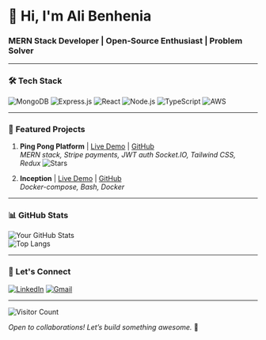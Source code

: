 # 👋 Hi, I'm Ali Benhenia
### **MERN Stack Developer | Open-Source Enthusiast | Problem Solver**  

---

### 🛠️ **Tech Stack**  
![MongoDB](https://img.shields.io/badge/MongoDB-%234ea94b.svg?style=flat&logo=mongodb&logoColor=white)
![Express.js](https://img.shields.io/badge/Express.js-%23404d59.svg?style=flat)
![React](https://img.shields.io/badge/React-%2320232a.svg?style=flat&logo=react&logoColor=%2361DAFB)
![Node.js](https://img.shields.io/badge/Node.js-43853D?style=flat&logo=node.js&logoColor=white)
![TypeScript](https://img.shields.io/badge/TypeScript-007ACC?style=flat&logo=typescript&logoColor=white)
![AWS](https://img.shields.io/badge/AWS-%23FF9900.svg?style=flat&logo=amazon-aws&logoColor=white)

---

### 🚀 **Featured Projects**  
1. **Ping Pong Platform** | [Live Demo](https://yourapp.com) | [GitHub](https://github.com/yourrepo)  
   *MERN stack, Stripe payments, JWT auth*
   *Socket.IO, Tailwind CSS, Redux*
   ![Stars](https://img.shields.io/github/stars/yourrepo/ecommerce?style=social)

3. **Inception** | [Live Demo](https://yourapp.com) | [GitHub](https://github.com/yourrepo)  
   *Docker-compose, Bash, Docker*                     

---

### 📊 **GitHub Stats**  
![Your GitHub Stats](https://github-readme-stats.vercel.app/api?username=alibenhenia&show_icons=true&theme=radical)  
![Top Langs](https://github-readme-stats.vercel.app/api/top-langs/?username=alibenhenia&layout=compact&theme=radical)

---

### 🤝 **Let's Connect**  
[![LinkedIn](https://img.shields.io/badge/LinkedIn-0077B5?style=flat&logo=linkedin&logoColor=white)](https://www.linkedin.com/in/ali-benhenia-8a4a42206/)
[![Gmail](https://img.shields.io/badge/Gmail-D14836?style=flat&logo=gmail&logoColor=white)](mailto:alibenhenia1@gmail.com)

---
![Visitor Count](https://visitor-badge.glitch.me/badge?page_id=yourusername.alibenhenia)  

*Open to collaborations! Let’s build something awesome.* 🚀  

